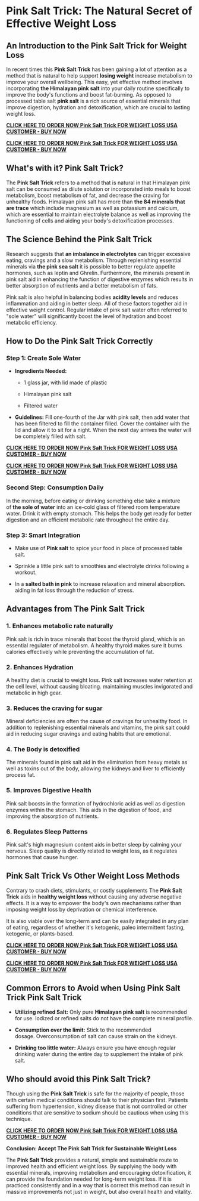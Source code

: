<h1 data-end="208" data-start="142"><strong data-end="208" data-start="144"><span class="wordai-block rewrite-block enable-highlight" data-id="2">Pink Salt Trick: The Natural Secret of Effective Weight Loss</span></strong></h1>
<h2 data-end="268" data-start="210"><strong data-end="268" data-start="213"><span class="wordai-block rewrite-block enable-highlight" data-id="3"><strong data-end="268" data-start="213">An Introduction to the Pink Salt Trick for Weight Loss</strong></span></strong></h2>
<p data-end="781" data-start="270"><span class="wordai-block rewrite-block enable-highlight" data-id="24">In recent times this&nbsp;<strong data-end="310" data-start="291">Pink Salt Trick</strong>&nbsp;has been gaining a lot of attention as a method that is natural to help support&nbsp;<strong data-end="389" data-start="374">losing weight</strong>&nbsp;increase metabolism to improve your overall wellbeing.</span>&nbsp;<span class="wordai-block rewrite-block enable-highlight" data-id="15">This easy, yet effective method involves incorporating&nbsp;<strong data-end="513" data-start="490">the Himalayan pink salt</strong>&nbsp;into your daily routine specifically to improve the body's functions and boost fat-burning.</span>&nbsp;<span class="wordai-block rewrite-block enable-highlight" data-id="14">As opposed to processed table salt&nbsp;<strong data-end="647" data-start="634">pink salt</strong>&nbsp;is a rich source of essential minerals that improve digestion, hydration and detoxification, which are crucial to lasting weight loss.</span></p>
<p data-end="781" data-start="270"><strong><a href="https://timesfiver.com/pinksalttrick-shop/">CLICK HERE TO ORDER NOW Pink Salt Trick FOR WEIGHT LOSS USA CUSTOMER - BUY NOW</a></strong></p>
<p data-end="781" data-start="270"><strong><a href="https://timesfiver.com/pinksalttrick-shop/">CLICK HERE TO ORDER NOW Pink Salt Trick FOR WEIGHT LOSS USA CUSTOMER - BUY NOW</a></strong></p>
<h2 data-end="818" data-start="783"><strong data-end="818" data-start="786"><span class="wordai-block rewrite-block enable-highlight" data-id="4"><strong data-end="818" data-start="786">What's with it? Pink Salt Trick?</strong></span></strong></h2>
<p data-end="1288" data-start="820"><span class="wordai-block rewrite-block enable-highlight" data-id="18">The&nbsp;<strong data-end="843" data-start="824">Pink Salt Trick</strong>&nbsp;refers to a method that is natural in that Himalayan pink salt can be consumed as dilute solution or incorporated into meals to boost metabolism, boost metabolism of fat, and decrease the craving for unhealthy foods.</span>&nbsp;<span class="wordai-block rewrite-block enable-highlight" data-id="38">Himalayan pink salt has more than&nbsp;<strong data-end="1099" data-start="1078">the 84 minerals that are trace</strong>&nbsp;which include magnesium as well as potassium and calcium, which are essential to maintain electrolyte balance as well as improving the functioning of cells and aiding your body's detoxification processes.</span></p>
<h2 data-end="1335" data-start="1290"><strong data-end="1335" data-start="1293"><span class="wordai-block rewrite-block enable-highlight" data-id="1"><strong data-end="1335" data-start="1293">The Science Behind the Pink Salt Trick</strong></span></strong></h2>
<p data-end="1723" data-start="1337"><span class="wordai-block rewrite-block enable-highlight" data-id="9">Research suggests that&nbsp;<strong data-end="1394" data-start="1369">an imbalance in electrolytes</strong>&nbsp;can trigger excessive eating, cravings and a slow metabolism.</span>&nbsp;<span class="wordai-block rewrite-block enable-highlight" data-id="13">Through replenishing essential minerals via&nbsp;<strong data-end="1510" data-start="1497">the pink sea salt</strong>&nbsp;it is possible to better regulate appetite hormones, such as leptin and Ghrelin.</span>&nbsp;<span class="wordai-block rewrite-block enable-highlight" data-id="12">Furthermore, the minerals present in pink salt aid in enhancing the function of digestive enzymes which results in better absorption of nutrients and a better metabolism of fats.</span></p>
<p data-end="2048" data-start="1725"><span class="wordai-block rewrite-block enable-highlight" data-id="20">Pink salt is also helpful in balancing bodies&nbsp;<strong data-end="1783" data-start="1770">acidity levels</strong>&nbsp;and reduces inflammation and aiding in better sleep. All of these factors together aid in effective weight control.</span>&nbsp;<span class="wordai-block rewrite-block enable-highlight" data-id="16">Regular intake of pink salt water often referred to "sole water" will significantly boost the level of hydration and boost metabolic efficiency.</span></p>
<h2 data-end="2101" data-start="2050"><strong data-end="2101" data-start="2053"><span class="wordai-block rewrite-block enable-highlight" data-id="7"><strong data-end="2101" data-start="2053">How to Do the Pink Salt Trick Correctly</strong></span></strong></h2>
<h3 data-end="2136" data-start="2103"><strong data-end="2136" data-start="2107"><span class="wordai-block rewrite-block enable-highlight" data-id="5"><strong data-end="2136" data-start="2107">Step 1: Create Sole Water</strong></span></strong></h3>
<ul data-end="2475" data-start="2138">
<li data-end="2247" data-start="2138">
<p data-end="2165" data-start="2140"><strong data-end="2163" data-start="2140"><span class="wordai-block rewrite-block enable-highlight" data-id="6"><strong data-end="2163" data-start="2140">Ingredients Needed:</strong></span></strong></p>
<ul data-end="2247" data-start="2168">
<li data-end="2202" data-start="2168">
<p data-end="2202" data-start="2170"><span class="wordai-block rewrite-block enable-highlight" data-id="10">1 glass jar, with lid made of plastic</span></p>
</li>
<li data-end="2228" data-start="2205">
<p data-end="2228" data-start="2207"><span class="wordai-block rewrite-block enable-highlight" data-id="8">Himalayan pink salt</span></p>
</li>
<li data-end="2247" data-start="2231">
<p data-end="2247" data-start="2233"><span class="wordai-block rewrite-block enable-highlight" data-id="11">Filtered water</span></p>
</li>
</ul>
</li>
<li data-end="2475" data-start="2249">
<p data-end="2475" data-start="2251"><span class="wordai-block rewrite-block enable-highlight" data-id="26"><strong data-end="2268" data-start="2251">Guidelines:</strong>&nbsp;Fill one-fourth of the Jar with pink salt, then add water that has been filtered to fill the container filled.</span>&nbsp;<span class="wordai-block rewrite-block enable-highlight" data-id="19">Cover the container with the lid and allow it to sit for a night.</span>&nbsp;<span class="wordai-block rewrite-block enable-highlight" data-id="23">When the next day arrives the water will be completely filled with salt.</span></p>
</li>
</ul>
<p data-end="781" data-start="270"><strong><a href="https://timesfiver.com/pinksalttrick-shop/">CLICK HERE TO ORDER NOW Pink Salt Trick FOR WEIGHT LOSS USA CUSTOMER - BUY NOW</a></strong></p>
<p data-end="781" data-start="270"><strong><a href="https://timesfiver.com/pinksalttrick-shop/">CLICK HERE TO ORDER NOW Pink Salt Trick FOR WEIGHT LOSS USA CUSTOMER - BUY NOW</a></strong></p>
<h3 data-end="2510" data-start="2477"><strong data-end="2510" data-start="2481"><span class="wordai-block rewrite-block enable-highlight" data-id="21"><strong data-end="2510" data-start="2481">Second Step: Consumption Daily</strong></span></strong></h3>
<p data-end="2770" data-start="2512"><span class="wordai-block rewrite-block enable-highlight" data-id="61">In the morning, before eating or drinking something else take a mixture of&nbsp;<strong data-end="2601" data-start="2571">the sole of water</strong>&nbsp;into an ice-cold glass of filtered room temperature water. Drink it with empty stomach.</span>&nbsp;<span class="wordai-block rewrite-block enable-highlight" data-id="33">This helps the body get ready for better digestion and an efficient metabolic rate throughout the entire day.</span></p>
<h3 data-end="2805" data-start="2772"><strong data-end="2805" data-start="2776"><span class="wordai-block rewrite-block enable-highlight" data-id="17"><strong data-end="2805" data-start="2776">Step 3: Smart Integration</strong></span></strong></h3>
<ul data-end="3081" data-start="2807">
<li data-end="2875" data-start="2807">
<p data-end="2875" data-start="2809"><span class="wordai-block rewrite-block enable-highlight" data-id="31">Make use of&nbsp;<strong data-end="2826" data-start="2813">Pink salt</strong>&nbsp;to spice your food in place of processed table salt.</span></p>
</li>
<li data-end="2951" data-start="2876">
<p data-end="2951" data-start="2878"><span class="wordai-block rewrite-block enable-highlight" data-id="36">Sprinkle a little pink salt to smoothies and electrolyte drinks following a workout.</span></p>
</li>
<li data-end="3081" data-start="2952">
<p data-end="3081" data-start="2954"><span class="wordai-block rewrite-block enable-highlight" data-id="49">In a&nbsp;<strong data-end="2982" data-start="2964">salted bath in pink</strong>&nbsp;to increase relaxation and mineral absorption. aiding in fat loss through the reduction of stress.</span></p>
</li>
</ul>
<h2 data-end="3121" data-start="3083"><strong data-end="3121" data-start="3086"><span class="wordai-block rewrite-block enable-highlight" data-id="30"><strong data-end="3121" data-start="3086">Advantages from The Pink Salt Trick</strong></span></strong></h2>
<h3 data-end="3161" data-start="3123"><strong data-end="3161" data-start="3127"><span class="wordai-block rewrite-block enable-highlight" data-id="22">1.</span>&nbsp;<span class="wordai-block rewrite-block enable-highlight" data-id="28">Enhances metabolic rate naturally</span></strong></h3>
<p data-end="3358" data-start="3163"><span class="wordai-block rewrite-block enable-highlight" data-id="43">Pink salt is rich in trace minerals that boost the thyroid gland, which is an essential regulater of metabolism.</span>&nbsp;<span class="wordai-block rewrite-block enable-highlight" data-id="45">A healthy thyroid makes sure it burns calories effectively while preventing the accumulation of fat.</span></p>
<h3 data-end="3389" data-start="3360"><strong data-end="3389" data-start="3364"><span class="wordai-block rewrite-block enable-highlight" data-id="25">2.</span>&nbsp;<span class="wordai-block rewrite-block enable-highlight" data-id="27">Enhances Hydration</span></strong></h3>
<p data-end="3569" data-start="3391"><span class="wordai-block rewrite-block enable-highlight" data-id="32">A healthy diet is crucial to weight loss.</span>&nbsp;<span class="wordai-block rewrite-block enable-highlight" data-id="51">Pink salt increases water retention at the cell level, without causing bloating. maintaining muscles invigorated and metabolic in high gear.</span></p>
<h3 data-end="3604" data-start="3571"><strong data-end="3604" data-start="3575"><span class="wordai-block rewrite-block enable-highlight" data-id="29">3.</span>&nbsp;<span class="wordai-block rewrite-block enable-highlight" data-id="35">Reduces the craving for sugar</span></strong></h3>
<p data-end="3776" data-start="3606"><span class="wordai-block rewrite-block enable-highlight" data-id="42">Mineral deficiencies are often the cause of cravings for unhealthy food.</span>&nbsp;<span class="wordai-block rewrite-block enable-highlight" data-id="58">In addition to replenishing essential minerals and vitamins, the pink salt could aid in reducing sugar cravings and eating habits that are emotional.</span></p>
<h3 data-end="3808" data-start="3778"><strong data-end="3808" data-start="3782"><span class="wordai-block rewrite-block enable-highlight" data-id="34">4.</span>&nbsp;<span class="wordai-block rewrite-block enable-highlight" data-id="41">The Body is detoxified</span></strong></h3>
<p data-end="3955" data-start="3810"><span class="wordai-block rewrite-block enable-highlight" data-id="75">The minerals found in pink salt aid in the elimination from heavy metals as well as toxins out of the body, allowing the kidneys and liver to efficiently process fat.</span></p>
<h3 data-end="3993" data-start="3957"><strong data-end="3993" data-start="3961"><span class="wordai-block rewrite-block enable-highlight" data-id="37">5.</span>&nbsp;<span class="wordai-block rewrite-block enable-highlight" data-id="39">Improves Digestive Health</span></strong></h3>
<p data-end="4156" data-start="3995"><span class="wordai-block rewrite-block enable-highlight" data-id="79">Pink salt boosts in the formation of hydrochloric acid as well as digestion enzymes within the stomach. This aids in the digestion of food, and improving the absorption of nutrients.</span></p>
<h3 data-end="4193" data-start="4158"><strong data-end="4193" data-start="4162"><span class="wordai-block rewrite-block enable-highlight" data-id="40">6.</span>&nbsp;<span class="wordai-block rewrite-block enable-highlight" data-id="44">Regulates Sleep Patterns</span></strong></h3>
<p data-end="4377" data-start="4195"><span class="wordai-block rewrite-block enable-highlight" data-id="52">Pink salt's high magnesium content aids in better sleep by calming your nervous.</span>&nbsp;<span class="wordai-block rewrite-block enable-highlight" data-id="55">Sleep quality is directly related to weight loss, as it regulates hormones that cause hunger.</span></p>
<h2 data-end="4430" data-start="4379"><strong data-end="4430" data-start="4382"><span class="wordai-block rewrite-block enable-highlight" data-id="46"><strong data-end="4430" data-start="4382">Pink Salt Trick Vs Other Weight Loss Methods</strong></span></strong></h2>
<p data-end="4694" data-start="4432"><span class="wordai-block rewrite-block enable-highlight" data-id="76">Contrary to crash diets, stimulants, or costly supplements The&nbsp;<strong data-end="4513" data-start="4494">Pink Salt Trick</strong>&nbsp;aids in&nbsp;<strong data-end="4546" data-start="4523">healthy weight loss</strong>&nbsp;without causing any adverse negative effects.</span>&nbsp;<span class="wordai-block rewrite-block enable-highlight" data-id="74">It is a way to empower the body's own mechanisms rather than imposing weight loss by deprivation or chemical interference.</span></p>
<p data-end="4856" data-start="4696"><span class="wordai-block rewrite-block enable-highlight" data-id="78">It is also viable over the long-term and can be easily integrated in any plan of eating, regardless of whether it's ketogenic, paleo intermittent fasting, ketogenic, or plants-based.</span></p>
<p data-end="781" data-start="270"><strong><a href="https://timesfiver.com/pinksalttrick-shop/">CLICK HERE TO ORDER NOW Pink Salt Trick FOR WEIGHT LOSS USA CUSTOMER - BUY NOW</a></strong></p>
<p data-end="781" data-start="270"><strong><a href="https://timesfiver.com/pinksalttrick-shop/">CLICK HERE TO ORDER NOW Pink Salt Trick FOR WEIGHT LOSS USA CUSTOMER - BUY NOW</a></strong></p>
<h2 data-end="5271" data-start="5209"><strong data-end="5271" data-start="5212"><span class="wordai-block rewrite-block enable-highlight" data-id="69"><strong data-end="5271" data-start="5212">Common Errors to Avoid when Using Pink Salt Trick Pink Salt Trick</strong></span></strong></h2>
<ul data-end="5634" data-start="5273">
<li data-end="5404" data-start="5273">
<p data-end="5404" data-start="5275"><span class="wordai-block rewrite-block enable-highlight" data-id="70"><strong data-end="5298" data-start="5275">Utilizing refined Salt:</strong>&nbsp;Only pure&nbsp;<strong data-end="5332" data-start="5309">Himalayan pink salt</strong>&nbsp;is recommended for use.</span>&nbsp;<span class="wordai-block rewrite-block enable-highlight" data-id="71">Iodized or refined salts do not have the complete mineral profile.</span></p>
</li>
<li data-end="5499" data-start="5405">
<p data-end="5499" data-start="5407"><span class="wordai-block rewrite-block enable-highlight" data-id="68"><strong data-end="5427" data-start="5407">Consumption over the limit:</strong>&nbsp;Stick to the recommended dosage.</span>&nbsp;<span class="wordai-block rewrite-block enable-highlight" data-id="72">Overconsumption of salt can cause strain on the kidneys.</span></p>
</li>
<li data-end="5634" data-start="5500">
<p data-end="5634" data-start="5502"><span class="wordai-block rewrite-block enable-highlight" data-id="80"><strong data-end="5525" data-start="5502">Drinking too little water:</strong>&nbsp;Always ensure you have enough regular drinking water during the entire day to supplement the intake of pink salt.</span></p>
</li>
</ul>
<h2 data-end="5680" data-start="5636"><strong data-end="5680" data-start="5639"><span class="wordai-block rewrite-block enable-highlight" data-id="73"><strong data-end="5680" data-start="5639">Who should avoid this Pink Salt Trick?</strong></span></strong></h2>
<p data-end="5947" data-start="5682"><span class="wordai-block rewrite-block enable-highlight" data-id="83">Though using the&nbsp;<strong data-end="5711" data-start="5692">Pink Salt Trick</strong>&nbsp;is safe for the majority of people, those with certain medical conditions should talk to their physician first.</span>&nbsp;<span class="wordai-block rewrite-block enable-highlight" data-id="82">Patients suffering from hypertension, kidney disease that is not controlled or other conditions that are sensitive to sodium should be cautious when using this technique.</span></p>
<p data-end="781" data-start="270"><strong><a href="https://timesfiver.com/pinksalttrick-shop/">CLICK HERE TO ORDER NOW Pink Salt Trick FOR WEIGHT LOSS USA CUSTOMER - BUY NOW</a></strong></p>
<p data-end="781" data-start="270"><strong data-end="6023" data-start="5952"><span class="wordai-block rewrite-block enable-highlight" data-id="77"><strong data-end="6023" data-start="5952">Conclusion: Accept The Pink Salt Trick for Sustainable Weight Loss</strong></span></strong></p>
<p data-end="6443" data-start="6025"><span class="wordai-block rewrite-block enable-highlight" data-id="81">The&nbsp;<strong data-end="6048" data-start="6029">Pink Salt Trick</strong>&nbsp;provides a natural, simple and sustainable route to improved health and efficient weight loss.</span>&nbsp;<span class="wordai-block rewrite-block enable-highlight" data-id="85">By supplying the body with essential minerals, improving metabolism and encouraging detoxification, it can provide the foundation needed for long-term weight loss.</span>&nbsp;<span class="wordai-block rewrite-block enable-highlight" data-id="84">If it is practiced consistently and in a way that is correct this method can result in massive improvements not just in weight, but also overall health and vitality.</span></p>
